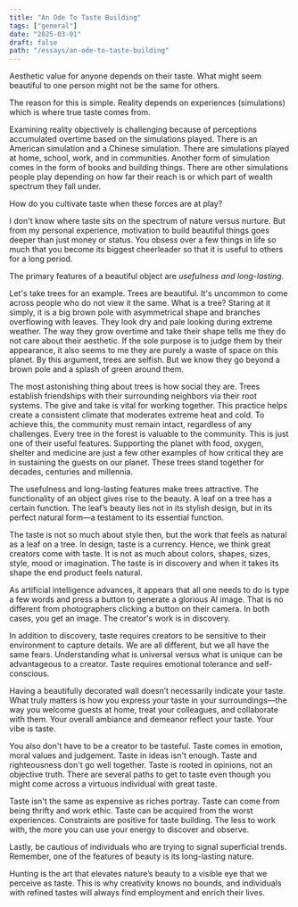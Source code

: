 ```yaml
---
title: "An Ode To Taste Building"
tags: ["general"]
date: "2025-03-01"
draft: false
path: "/essays/an-ode-to-taste-building"
---
```


Aesthetic value for anyone depends on their taste. What might seem beautiful to one person might not be the same for others.

The reason for this is simple. Reality depends on experiences (simulations) which is where true taste comes from.

Examining reality objectively is challenging because of perceptions accumulated overtime based on the simulations played. There is an American simulation and a Chinese simulation. There are simulations played at home, school, work, and in communities. Another form of simulation comes in the form of books and building things. There are other simulations people play depending on how far their reach is or which part of wealth spectrum they fall under.

How do you cultivate taste when these forces are at play?

I don't know where taste sits on the spectrum of nature versus nurture. But from my personal experience, motivation to build beautiful things goes deeper than just money or status. You obsess over a few things in life so much that you become its biggest cheerleader so that it is useful to others for a long period.

The primary features of a beautiful object are _usefulness and long-lasting_.

Let's take trees for an example. Trees are beautiful. It's uncommon to come across people who do not view it the same. What is a tree? Staring at it simply, it is a big brown pole with asymmetrical shape and branches overflowing with leaves. They look dry and pale looking during extreme weather. The way they grow overtime and take their shape tells me they do not care about their aesthetic. If the sole purpose is to judge them by their appearance, it also seems to me they are purely a waste of space on this planet. By this argument, trees are selfish. But we know they go beyond a brown pole and a splash of green around them. 

The most astonishing thing about trees is how social they are. Trees establish friendships with their surrounding neighbors via their root systems. The give and take is vital for working together. This practice helps create a consistent climate that moderates extreme heat and cold. To achieve this, the community must remain intact, regardless of any challenges. Every tree in the forest is valuable to the community. This is just one of their useful features. Supporting the planet with food, oxygen, shelter and medicine are just a few other examples of how critical they are in sustaining the guests on our planet. These trees stand together for decades, centuries and millennia.

The usefulness and long-lasting features make trees attractive. The functionality of an object gives rise to the beauty. A leaf on a tree has a certain function. The leaf’s beauty lies not in its stylish design, but in its perfect natural form—a testament to its essential function. 

The taste is not so much about style then, but the work that feels as natural as a leaf on a tree. In design, taste is a currency. Hence, we think great creators come with taste. It is not as much about colors, shapes, sizes, style, mood or imagination. The taste is in discovery and when it takes its shape the end product feels natural.

As artificial intelligence advances, it appears that all one needs to do is type a few words and press a button to generate a glorious AI image. That is no different from photographers clicking a button on their camera. In both cases, you get an image. The creator's work is in discovery. 

In addition to discovery, taste requires creators to be sensitive to their environment to capture details. We are all different, but we all have the same fears. Understanding what is universal versus what is unique can be advantageous to a creator. Taste requires emotional tolerance and self-conscious.

Having a beautifully decorated wall doesn’t necessarily indicate your taste. What truly matters is how you express your taste in your surroundings—the way you welcome guests at home, treat your colleagues, and collaborate with them. Your overall ambiance and demeanor reflect your taste. Your vibe is taste.

You also don't have to be a creator to be tasteful. Taste comes in emotion, moral values and judgement. Taste in ideas isn't enough. Taste and righteousness don't go well together. Taste is rooted in opinions, not an objective truth. There are several paths to get to taste even though you might come across a virtuous individual with great taste. 

Taste isn't the same as expensive as riches portray. Taste can come from being thrifty and work ethic. Taste can be acquired from the worst experiences. Constraints are positive for taste building. The less to work with, the more you can use your energy to discover and observe. 

Lastly, be cautious of individuals who are trying to signal superficial trends. Remember, one of the features of beauty is its long-lasting nature.

Hunting is the art that elevates nature’s beauty to a visible eye that we perceive as taste. This is why creativity knows no bounds, and individuals with refined tastes will always find employment and enrich their lives.
